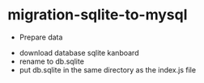 # migration-sqlite-to-mysql

* Prepare data
- download database sqlite kanboard
- rename to db.sqlite
- put db.sqlite in the same directory as the index.js  file
